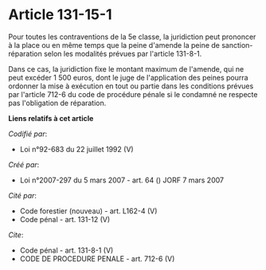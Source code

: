 # Article 131-15-1

Pour toutes les contraventions de la 5e classe, la juridiction peut prononcer à la place ou en même temps que la peine
d'amende la peine de sanction-réparation selon les modalités prévues par l'article 131-8-1. 

Dans ce cas, la juridiction fixe le montant maximum de l'amende, qui ne peut excéder 1 500 euros, dont le juge de
l'application des peines pourra ordonner la mise à exécution en tout ou partie dans les conditions prévues par l'article
712-6 du code de procédure pénale si le condamné ne respecte pas l'obligation de réparation.

**Liens relatifs à cet article**

_Codifié par_:

  - Loi n°92-683 du 22 juillet 1992 (V)

_Créé par_:

  - Loi n°2007-297 du 5 mars 2007 - art. 64 () JORF 7 mars 2007

_Cité par_:

  - Code forestier (nouveau) - art. L162-4 (V)
  - Code pénal - art. 131-12 (V)

_Cite_:

  - Code pénal - art. 131-8-1 (V)
  - CODE DE PROCEDURE PENALE - art. 712-6 (V)
